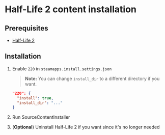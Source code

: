 # Half-Life 2 content installation

## Prerequisites

- [Half-Life 2](../../../game-installation/game-installation/half-life-2.md)

## Installation

1. Enable `220` in `steamapps.install.settings.json`

   > **Note:** You can change `install_dir` to a different directory if you want.

   ```json
   "220": {
     "install": true,
     "install_dir": "..."
   }
   ```

2. Run SourceContentInstaller
3. (**Optional**) Uninstall Half-Life 2 if you want since it's no longer needed

